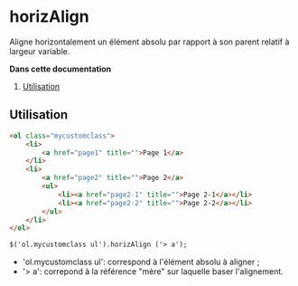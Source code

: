 horizAlign
==========

Aligne horizontalement un élément absolu par rapport à son parent relatif à largeur variable.

**Dans cette documentation**

1. [Utilisation](#utilisation)

## Utilisation

```html
<ol class="mycustomclass">
    <li>
        <a href="page1" title="">Page 1</a>
    </li>
    <li>
        <a href="page2" title="">Page 2</a>
        <ul>
            <li><a href="page2-1" title="">Page 2-1</a></li>
            <li><a href="page2-2" title="">Page 2-2</a></li>
        </ul>
    </li>
</ol>
```

```html
$('ol.mycustomclass ul').horizAlign ('> a');
```

* 'ol.mycustomclass ul': correspond à l'élément absolu à aligner ;
* '> a': correpond à la référence "mère" sur laquelle baser l'alignement.

